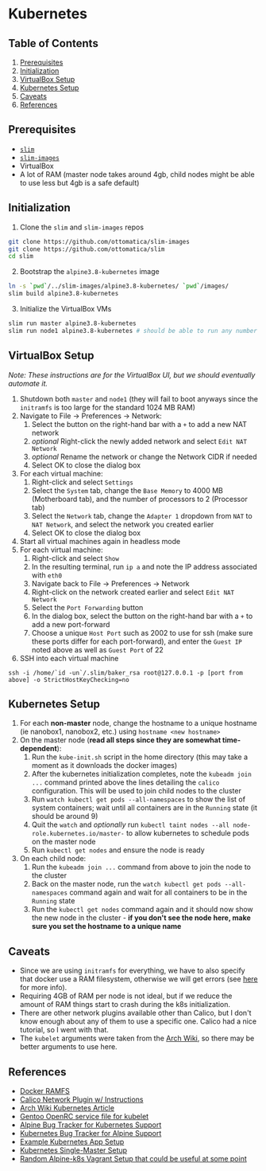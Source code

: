 # Kubernetes

## Table of Contents
1. [Prerequisites](#prerequisites)
1. [Initialization](#initialization)
1. [VirtualBox Setup](#virtualbox-setup)
1. [Kubernetes Setup](#kubernetes-setup)
1. [Caveats](#caveats)
1. [References](#references)

## Prerequisites

- [`slim`](https://github.com/ottomatica/slim)
- [`slim-images`](https://github.com/ottomatica/slim-images)
- VirtualBox
- A lot of RAM (master node takes around 4gb, child nodes might be able to use less but 4gb is a safe default)

## Initialization

1. Clone the `slim` and `slim-images` repos

```bash
git clone https://github.com/ottomatica/slim-images
git clone https://github.com/ottomatica/slim
cd slim
```

2. Bootstrap the `alpine3.8-kubernetes` image

```bash
ln -s `pwd`/../slim-images/alpine3.8-kubernetes/ `pwd`/images/
slim build alpine3.8-kubernetes
```

3. Initialize the VirtualBox VMs

```bash
slim run master alpine3.8-kubernetes
slim run node1 alpine3.8-kubernetes # should be able to run any number of nodes
```

## VirtualBox Setup

*Note: These instructions are for the VirtualBox UI, but we should eventually automate it.*

1. Shutdown both `master` and `node1` (they will fail to boot anyways since the `initramfs` is too large for the standard 1024 MB RAM)
1. Navigate to File -> Preferences -> Network:
    1. Select the button on the right-hand bar with a `+` to add a new NAT network
    1. *optional* Right-click the newly added network and select `Edit NAT Network`
    1. *optional* Rename the network or change the Network CIDR if needed
    1. Select OK to close the dialog box
1. For each virtual machine:
    1. Right-click and select `Settings`
    1. Select the `System` tab, change the `Base Memory` to 4000 MB (Motherboard tab), and the number of processors to 2 (Processor tab)
    1. Select the `Network` tab, change the `Adapter 1` dropdown from `NAT` to `NAT Network`, and select the network you created earlier
    1. Select OK to close the dialog box
1. Start all virtual machines again in headless mode
1. For each virtual machine:
    1. Right-click and select `Show`
    1. In the resulting terminal, run `ip a` and note the IP address associated with `eth0`
    1. Navigate back to File -> Preferences -> Network
    1. Right-click on the network created earlier and select `Edit NAT Network`
    1. Select the `Port Forwarding` button
    1. In the dialog box, select the button on the right-hand bar with a `+` to add a new port-forward
    1. Choose a unique `Host Port` such as 2002 to use for ssh (make sure these ports differ for each port-forward), and enter the `Guest IP` noted above as well as `Guest Port` of 22
1. SSH into each virtual machine

```
ssh -i /home/`id -un`/.slim/baker_rsa root@127.0.0.1 -p [port from above] -o StrictHostKeyChecking=no
```

## Kubernetes Setup

1. For each **non-master** node, change the hostname to a unique hostname (ie nanobox1, nanobox2, etc.) using `hostname <new hostname>`
1. On the master node (**read all steps since they are somewhat time-dependent**):
    1. Run the `kube-init.sh` script in the home directory (this may take a moment as it downloads the docker images)
    1. After the kubernetes initialization completes, note the `kubeadm join ...` command printed above the lines detailing the `calico` configuration. This will be used to join child nodes to the cluster
    1. Run `watch kubectl get pods --all-namespaces` to show the list of system containers; wait until all containers are in the `Running` state (it should be around 9)
    1. Quit the `watch` and *optionally* run `kubectl taint nodes --all node-role.kubernetes.io/master-` to allow kubernetes to schedule pods on the master node
    1. Run `kubectl get nodes` and ensure the node is ready
1. On each child node:
    1. Run the `kubeadm join ...` command from above to join the node to the cluster
    1. Back on the master node, run the `watch kubectl get pods --all-namespaces` command again and wait for all containers to be in the `Running` state
    1. Run the `kubectl get nodes` command again and it should now show the new node in the cluster - **if you don't see the node here, make sure you set the hostname to a unique name**

## Caveats

- Since we are using `initramfs` for everything, we have to also specify that docker use a RAM filesystem, otherwise we will get errors (see [here](https://forums.docker.com/t/tinycore-8-0-x86-pivot-root-invalid-argument/32633) for more info).
- Requiring 4GB of RAM per node is not ideal, but if we reduce the amount of RAM things start to crash during the k8s initialization.
- There are other network plugins available other than Calico, but I don't know enough about any of them to use a specific one. Calico had a nice tutorial, so I went with that.
- The `kubelet` arguments were taken from the [Arch Wiki](https://wiki.archlinux.org/index.php/Kubernetes), so there may be better arguments to use here.

## References
- [Docker RAMFS](https://forums.docker.com/t/tinycore-8-0-x86-pivot-root-invalid-argument/32633)
- [Calico Network Plugin w/ Instructions](https://docs.projectcalico.org/v3.7/getting-started/kubernetes/)
- [Arch Wiki Kubernetes Article](https://wiki.archlinux.org/index.php/Kubernetes)
- [Gentoo OpenRC service file for kubelet](https://gitweb.gentoo.org/repo/gentoo.git/tree/sys-cluster/kubelet/files/kubelet.initd?id=2f0e00f22813902265b58ba37ad63daf0a1dc910)
- [Alpine Bug Tracker for Kubernetes Support](https://bugs.alpinelinux.org/issues/10179)
- [Kubernetes Bug Tracker for Alpine Support](https://github.com/kubernetes/kubeadm/issues/1295)
- [Example Kubernetes App Setup](https://kubernetes.io/docs/tutorials/stateless-application/guestbook/)
- [Kubernetes Single-Master Setup](https://kubernetes.io/docs/setup/independent/create-cluster-kubeadm/)
- [Random Alpine-k8s Vagrant Setup that could be useful at some point](https://github.com/davidmccormick/alpine-k8s)
